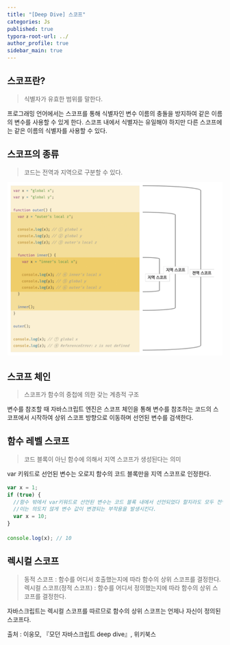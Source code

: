 ```yaml
---
title: "[Deep Dive] 스코프"
categories: Js
published: true
typora-root-url: ../
author_profile: true
sidebar_main: true
---
```


## 스코프란?

> 식별자가 유효한 범위를 말한다.

프로그래밍 언어에서는 스코프를 통해 식별자인 변수 이름의 충돌을 방지하여 같은 이름의 변수를 사용할 수 있게 한다. 스코프 내에서 식별자는 유일해야 하지만 다른 스코프에는 같은 이름의 식별자를 사용할 수 있다.

## 스코프의 종류

> 코드는 전역과 지역으로 구분할 수 있다.

<img src="/images/2023-10-23-Scope/scope.png" alt="전역스코프와 지역스코프"/>

## 스코프 체인

> 스코프가 함수의 중첩에 의한 갖는 계층적 구조

변수를 참조할 때 자바스크립트 엔진은 스코프 체인을 통해 변수를 참조하는 코드의 스코프에서 시작하여 상위 스코프 방향으로 이동하며 선언된 변수를 검색한다.

## 함수 레벨 스코프

> 코드 블록이 아닌 함수에 의해서 지역 스코프가 생성된다는 의미

var 키워드로 선언된 변수는 오로지 함수의 코드 블록만을 지역 스코프로 인정한다.

```javascript
var x = 1;
if (true) {
  //함수 밖에서 var키워드로 선언된 변수는 코드 블록 내에서 선언되었다 할지라도 모두 전역 변수다.
  //이는 의도치 않게 변수 값이 변경되는 부작용을 발생시킨다.
  var x = 10;
}

console.log(x); // 10
```

## 렉시컬 스코프

> 동적 스코프 : 함수를 어디서 호출했는지에 따라 함수의 상위 스코프를 결정한다.
> 렉시컬 스코프(정적 스코프) : 함수를 어디서 정의했는지에 따라 함수의 상위 스코프를 결정한다.

자바스크립트는 렉시컬 스코프를 따르므로 함수의 상위 스코프는 언제나 자신이 정의된 스코프다.

출처 : 이웅모, 『모던 자바스크립트 deep dive』, 위키북스
